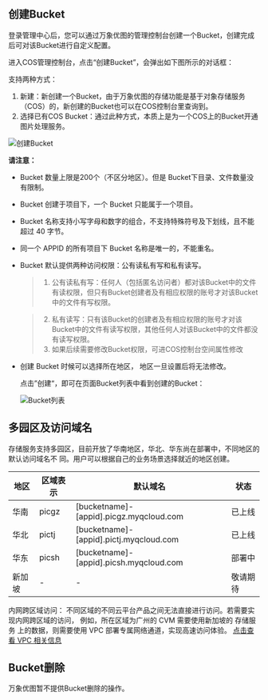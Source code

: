 ## 创建Bucket

登录管理中心后，您可以通过万象优图的管理控制台创建一个Bucket，创建完成后可对该Bucket进行自定义配置。

进入COS管理控制台，点击“创建Bucket”，会弹出如下图所示的对话框：

支持两种方式：

1. 新建：新创建一个Bucket，由于万象优图的存储功能是基于对象存储服务（COS）的，新创建的Bucket也可以在COS控制台里查询到。
2. 选择已有COS Bucket：通过此种方式，本质上是为一个COS上的Bucket开通图片处理服务。

![创建Bucket](https://mc.qcloudimg.com/static/img/9b48fe8d2debeb9dd2651fb89524c417/image.png)

**请注意：**

+ Bucket 数量上限是200个（不区分地区）。但是 Bucket下目录、文件数量没有限制。
+ Bucket 创建于项目下，一个 Bucket 只能属于一个项目。
+ Bucket 名称支持小写字母和数字的组合，不支持特殊符号及下划线，且不能超过 40 字节。
+ 同一个 APPID 的所有项目下 Bucket 名称是唯一的，不能重名。
+ Bucket 默认提供两种访问权限：公有读私有写和私有读写。
  > 1. 公有读私有写：任何人（包括匿名访问者）都对该Bucket中的文件有读权限，但只有Bucket创建者及有相应权限的账号才对该Bucket中的文件有写权限。

  > 2. 私有读写：只有该Bucket的创建者及有相应权限的账号才对该Bucket中的文件有读写权限，其他任何人对该Bucket中的文件都没有读写权限。
  > 3. 如果后续需要修改Bucket权限，可进COS控制台空间属性修改

+ 创建 Bucket 时候可以选择所在地区， 地区一旦设置后将无法修改。

  点击”创建“，即可在页面Bucket列表中看到创建的Bucket：

  ![Bucket列表](https://mc.qcloudimg.com/static/img/c80bfdfb9ecda20eecd3ec4b28ea9317/image.jpg)


## 多园区及访问域名

存储服务支持多园区，目前开放了华南地区，华北、华东尚在部署中，不同地区的默认访问域名不
同。用户可以根据自己的业务场景选择就近的地区创建。

| 地区   | 区域表示  | 默认域名                                    | 状态   |
| ---- | ----- | --------------------------------------- | ---- |
| 华南   | picgz | [bucketname]-[appid].picgz.myqcloud.com | 已上线  |
| 华北   | pictj | [bucketname]-[appid].pictj.myqcloud.com | 已上线  |
| 华东   | picsh | [bucketname]-[appid].picsh.myqcloud.com | 部署中  |
| 新加坡  | -     | -                                       | 敬请期待 |

内网跨区域访问： 不同区域的不同云平台产品之间无法直接进行访问。若需要实现内网跨区域的访问， 例如，所在区域为广州的 CVM 需要使用新加坡的 存储服务 上的数据，则需要使用 VPC 部署专属网络通道，实现高速访问体验。 [点击查看 VPC 相关信息](http://tce.fsphere.cn/product/vpc.html)

## Bucket删除

万象优图暂不提供Bucket删除的操作。